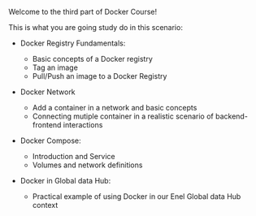 Welcome to the third part of Docker Course!

This is what you are going study do in this scenario:
- Docker Registry Fundamentals:
    - Basic concepts of a Docker registry
    - Tag an image
    - Pull/Push an image to a Docker Registry

- Docker Network
    - Add a container in a network and basic concepts
    - Connecting mutiple container in a realistic scenario of backend-frontend interactions
    
- Docker Compose:
    - Introduction and Service
    - Volumes and network definitions
    
- Docker in Global data Hub:
    - Practical example of using Docker in our Enel Global data Hub context
    
    

